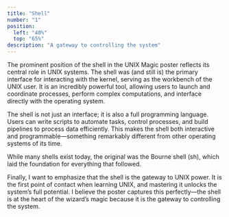 ```yaml
---
title: "Shell"
number: "1"
position:
  left: "40%"
  top: "65%"
description: "A gateway to controlling the system"
---
```


The prominent position of the shell in the UNIX Magic poster reflects its
central role in UNIX systems. The shell was (and still is) the primary
interface for interacting with the kernel, serving as the workbench of the UNIX
user. It is an incredibly powerful tool, allowing users to launch and
coordinate processes, perform complex computations, and interface directly with
the operating system.

The shell is not just an interface; it is also a full programming language.
Users can write scripts to automate tasks, control processes, and build
pipelines to process data efficiently. This makes the shell both interactive
and programmable—something remarkably different from other operating systems of
its time.

While many shells exist today, the original was the Bourne shell (sh), which
laid the foundation for everything that followed.

Finally, I want to emphasize that the shell is the gateway to UNIX power. It is
the first point of contact when learning UNIX, and mastering it unlocks the
system’s full potential. I believe the poster captures this perfectly—the shell
is at the heart of the wizard’s magic because it is the gateway to controlling
the system.

